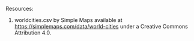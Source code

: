 Resources: 
1. worldcities.csv by Simple Maps available at https://simplemaps.com/data/world-cities under a Creative Commons Attribution 4.0.